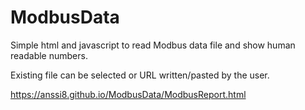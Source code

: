 # ModbusData
Simple html and javascript to read Modbus data file and show human readable numbers.

Existing file can be selected or URL written/pasted by the user. 

https://anssi8.github.io/ModbusData/ModbusReport.html
